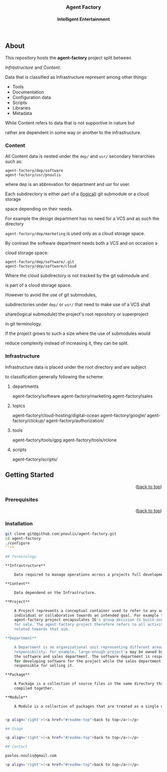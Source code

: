 <a name='readme-top'></a>

<br />
<div align='center'>
<h3 align='center'>Agent Factory</h3>
<h4 align='center'>Intelligent Entertainment</h4>
</div>
<br>

## About
This repository hosts the **agent-factory** project split between

*Infrastructure* and *Content*.

Data that is classified as Infrastructure represent among other things:

- Tools
- Documentation
- Configuration data
- Scripts
- Libraries
- Metadata

While Content refers to data that is not supportive in nature but

rather are dependent in some way or another to the infrastructure.

### Content
All Content data is nested under the `dep/` and `usr/` secondary hierarchies such as:

    agent-factory/dep/software
    agent-factory/usr/pnoulis

where dep is an abbrevation for department and usr for user.

Each subdirectory is either part of a ([logical](#logical-submodule)) git submodule or a cloud storage

space depending on their needs.

For example the design department has no need for a VCS and as such the directory

`agent-factory/dep/marketing` is used only as a cloud storage space.

By contrast the software department needs both a VCS and on occasion a

cloud storage space:

    agent-factory/dep/software/.git
    agent-factory/dep/software/cloud

Where the cloud subdirectory is not tracked by the git submodule and

is part of a cloud storage space.

<a name="logical-submodule">However</a> to avoid the use of git submodules,

subdirectories under `dep/` or `usr/` that need to make use of a VCS shall

share(logical submodule) the project's root repository or superproject

in git terminology.

If the project grows to such a size where the use of submodules would

reduce complexity instead of increasing it, they can be split.

### Infrastructure
Infrastructure data is placed under the root directory and are subject

to classification generally following the scheme:

1) departments

    agent-factory/software
    agent-factory/marketing
    agent-factory/sales

2) topics

    agent-factory/cloud-hosting/digital-ocean
    agent-factory/google/
    agent-factory/clickup/
    agent-factory/authorization/

3) tools

    agent-factory/tools/gpg
    agent-factory/tools/rclone

4) scripts

    agent-factory/scripts/

## Getting Started


<p align='right'>(<a href="#readme-top">back to top</a>)</p>

### Prerequisites

<p align='right'>(<a href="#readme-top">back to top</a>)</p>

### Installation

```sh
git clone git@github.com:pnoulis/agent-factory.git
cd agent-factory
./configure
``**

## Terminology

**Infrastructure**

    Data required to manage operations across a projects full development lifecycle.

**Content**

    Data dependend on the Infrastructure.

**Project**

    A Project represents a conceptual container used to refer to any activity
    individual or collaborative towards an intended goal. For example the
    agent-factory project encapsulates IE's group decision to build escape rooms
    for sale. The agent-factory project therefore refers to all activity
    related towards that aim.

**Department**

    A Department is an organizational unit representing different areas of
    responsibility. For example, large-enough project's may be owned by
    the software and sales department. The software department is responsible
    for developing software for the project while the sales department is
    responsible for selling it.

**Package**

    A Package is a collection of source files in the same directory that are
    compiled together.

**Module**

    A Module is a collection of packages that are treated as a single unit.


<p align='right'>(<a href="#readme-top">back to top</a>)</p>

## Usage

<p align='right'>(<a href="#readme-top">back to top</a>)</p>

## Contact

pavlos.noulis@gmail.com

<p align='right'>(<a href="#readme-top">back to top</a>)</p>

